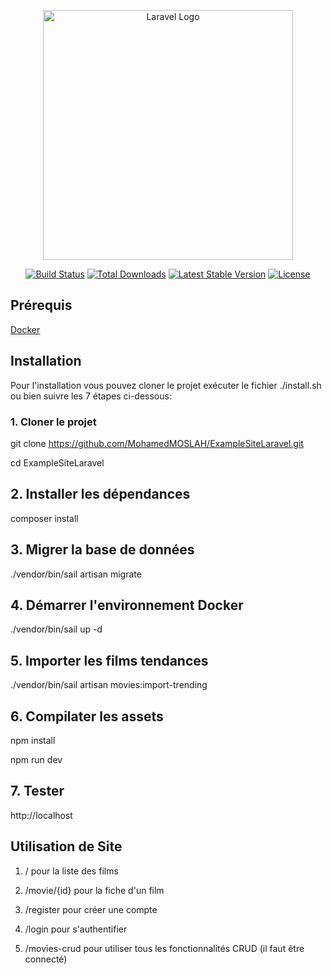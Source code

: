 <p align="center"><a href="https://laravel.com" target="_blank"><img src="https://raw.githubusercontent.com/laravel/art/master/logo-lockup/5%20SVG/2%20CMYK/1%20Full%20Color/laravel-logolockup-cmyk-red.svg" width="400" alt="Laravel Logo"></a></p>

<p align="center">
<a href="https://github.com/laravel/framework/actions"><img src="https://github.com/laravel/framework/workflows/tests/badge.svg" alt="Build Status"></a>
<a href="https://packagist.org/packages/laravel/framework"><img src="https://img.shields.io/packagist/dt/laravel/framework" alt="Total Downloads"></a>
<a href="https://packagist.org/packages/laravel/framework"><img src="https://img.shields.io/packagist/v/laravel/framework" alt="Latest Stable Version"></a>
<a href="https://packagist.org/packages/laravel/framework"><img src="https://img.shields.io/packagist/l/laravel/framework" alt="License"></a>
</p>

## Prérequis

[Docker](https://www.docker.com/get-started)

## Installation

Pour l'installation vous pouvez cloner le projet exécuter le fichier ./install.sh ou bien suivre les 7 étapes ci-dessous:

### 1. Cloner le projet

git clone https://github.com/MohamedMOSLAH/ExampleSiteLaravel.git

cd ExampleSiteLaravel

## 2. Installer les dépendances

composer install

## 3. Migrer la base de données

./vendor/bin/sail artisan migrate

## 4. Démarrer l'environnement Docker

./vendor/bin/sail up -d

## 5. Importer les films tendances

./vendor/bin/sail artisan movies:import-trending

## 6. Compilater les assets

npm install

npm run dev

## 7. Tester

http://localhost

## Utilisation de Site

1.  / pour la liste des films

2.  /movie/{id} pour la fiche d'un film

3.  /register pour créer une compte

4.  /login pour s'authentifier

5.  /movies-crud pour utiliser tous les fonctionnalités CRUD (il faut être connecté)
